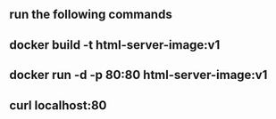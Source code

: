 ## run the following commands 
## docker build -t html-server-image:v1 
## docker run -d -p 80:80 html-server-image:v1
## curl localhost:80
